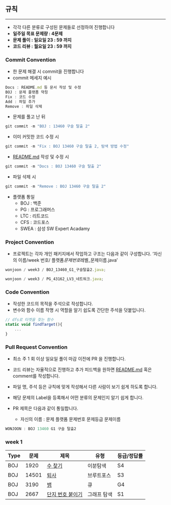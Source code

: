 ## 규칙

---

- 각각 다른 분류로 구성된 문제들로 선정하여 진행합니다
- **일주일 목표 문제량 : 4문제**
- **문제 풀이 : 일요일 23 : 59 까지**
- **코드 리뷰 : 월요일 23 : 59 까지**

### Commit Convention

- 한 문제 해결 시 commit을 진행합니다
- commit 메세지 예시

```jsx
Docs : README.md 등 문서 작성 및 수정
BOJ : 문제 플랫폼 약칭
Fix : 코드 수정
Add : 파일 추가
Remove : 파일 삭제
```

- 문제를 풀고 난 뒤

```jsx
git commit -m "BOJ : 13460 구슬 탈출 2"
```

- 이미 커밋한 코드 수정 시

```jsx
git commit -m "Fix : BOJ 13460 구슬 탈출 2, 탐색 방법 수정"
```

- [README.md](http://README.md) 작성 및 수정 시

```jsx
git commit -m "Docs : BOJ 13460 구슬 탈출 2"
```

- 파일 삭제 시

```jsx
git commit -m "Remove : BOJ 13460 구슬 탈출 2"
```

- 플랫폼 통일
  - BOJ : 백준
  - PG : 프로그래머스
  - LTC : 리트코드
  - CFS : 코드포스
  - SWEA : 삼성 SW Expert Acadamy

### Project Convention

- 프로젝트는 각자 개인 패키지에서 작업하고 구조는 다음과 같이 구성합니다.
  ‘자신의 이름/week 번호/ 플랫폼*문제번호*레벨\_문제이름.java’

```jsx
wonjoon / week3 / BOJ_13460_G1_구슬탈출2.java;

wonjoon / week3 / PG_43162_LV3_네트워크.java;
```

### Code Convention

- 작성한 코드의 목적을 주석으로 작성합니다.
- 변수와 함수 이름 작명 시 역할을 알기 쉽도록 간단한 주석을 덧붙입니다.

```jsx
// dfs로 타켓을 찾는 함수
static void findTarget(){
	...
}
```

### Pull Request Convention

- 최소 주 1 회 이상 일요일 풀이 마감 이전에 PR 을 진행합니다.
- 코드 리뷰는 자율적으로 진행하고 추가 피드백을 원하면 [README.md](http://README.md) 혹은 comment를 작성합니다.
- 파일 명, 주석 등은 규칙에 맞게 작성해서 다른 사람이 보기 쉽게 하도록 합니다.
- 해당 문제의 Label을 등록해서 어떤 분류의 문제인지 알기 쉽게 합니다.

- PR 제목은 다음과 같이 통일합니다.
  - 자신의 이름 : 문제 플랫폼 문제번호 문제등급 문제이름

```jsx
WONJOON : BOJ 13460 G1 구슬 탈출2
```

### week 1

| Type | 문제  | 제목                                                     | 유형        | 등급/정답률 |
| ---- | ----- | -------------------------------------------------------- | ----------- | ----------- |
| BOJ  | 1920  | [수 찾기](https://www.acmicpc.net/problem/1920)          | 이분탐색    | S4          |
| BOJ  | 14501 | [퇴사](https://www.acmicpc.net/problem/14501)            | 브루트포스  | S3          |
| BOJ  | 3190  | [뱀](https://www.acmicpc.net/problem/3190)               | 큐          | G4          |
| BOJ  | 2667  | [단지 번호 붙이기](https://www.acmicpc.net/problem/2667) | 그래프 탐색 | S1          |
